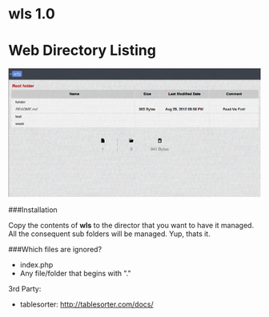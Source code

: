 wls 1.0
=======
Web Directory Listing
=====================

![wls](/test/screen-1.png)

###Installation

Copy the contents of <b>wls</b> to the director that you want to have it managed. All the consequent sub folders will be managed. Yup, thats it.
	  
###Which files are ignored?
- index.php
- Any file/folder that begins with "."


3rd Party:

- tablesorter: http://tablesorter.com/docs/ 